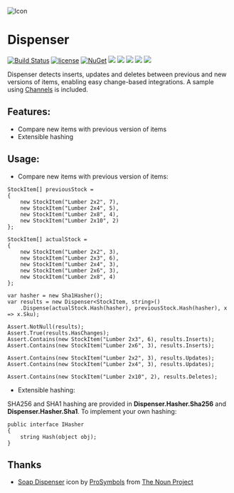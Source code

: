 ![Icon](http://i.imgur.com/w43BUH9.png?1) 
# Dispenser 
[![Build Status](https://seria.visualstudio.com/Dispenser/_apis/build/status/Dispenser-Release?branchName=master)](https://seria.visualstudio.com/Dispenser/_build/latest?definitionId=3&branchName=master) [![license](https://img.shields.io/github/license/lvermeulen/Dispenser.svg?maxAge=2592000)](https://github.com/lvermeulen/Dispenser/blob/master/LICENSE) [![NuGet](https://img.shields.io/nuget/vpre/Dispenser.svg?maxAge=2592000)](https://www.nuget.org/packages/Dispenser/) ![](https://img.shields.io/badge/.net-4.5.2-yellowgreen.svg) ![](https://img.shields.io/badge/.net-4.6.1-yellowgreen.svg) ![](https://img.shields.io/badge/.net-4.7.2-yellowgreen.svg) ![](https://img.shields.io/badge/netstandard-1.6-yellowgreen.svg) ![](https://img.shields.io/badge/netstandard-2.0-yellowgreen.svg)

Dispenser detects inserts, updates and deletes between previous and new versions of items, enabling easy change-based integrations. A sample using [Channels](https://docs.microsoft.com/en-us/dotnet/api/system.threading.channels?view=netcore-3.0) is included.

## Features:
* Compare new items with previous version of items
* Extensible hashing

## Usage:

* Compare new items with previous version of items:
~~~~
StockItem[] previousStock = 
{
    new StockItem("Lumber 2x2", 7),
    new StockItem("Lumber 2x4", 5),
    new StockItem("Lumber 2x8", 4),
    new StockItem("Lumber 2x10", 2)
};

StockItem[] actualStock =
{
    new StockItem("Lumber 2x2", 3),
    new StockItem("Lumber 2x3", 6),
    new StockItem("Lumber 2x4", 3),
    new StockItem("Lumber 2x6", 3),
    new StockItem("Lumber 2x8", 4)
};

var hasher = new Sha1Hasher();
var results = new Dispenser<StockItem, string>()
	.Dispense(actualStock.Hash(hasher), previousStock.Hash(hasher), x => x.Sku);

Assert.NotNull(results);
Assert.True(results.HasChanges);
Assert.Contains(new StockItem("Lumber 2x3", 6), results.Inserts);
Assert.Contains(new StockItem("Lumber 2x6", 3), results.Inserts);

Assert.Contains(new StockItem("Lumber 2x2", 3), results.Updates);
Assert.Contains(new StockItem("Lumber 2x4", 3), results.Updates);

Assert.Contains(new StockItem("Lumber 2x10", 2), results.Deletes);
~~~~

* Extensible hashing:

SHA256 and SHA1 hashing are provided in **Dispenser.Hasher.Sha256** and **Dispenser.Hasher.Sha1**. To implement your own hashing:
~~~~
public interface IHasher
{
	string Hash(object obj);
}
~~~~

## Thanks
* [Soap Dispenser](https://thenounproject.com/term/soap-dispenser/561492/) icon by [ProSymbols](https://thenounproject.com/prosymbols/) from [The Noun Project](https://thenounproject.com)
